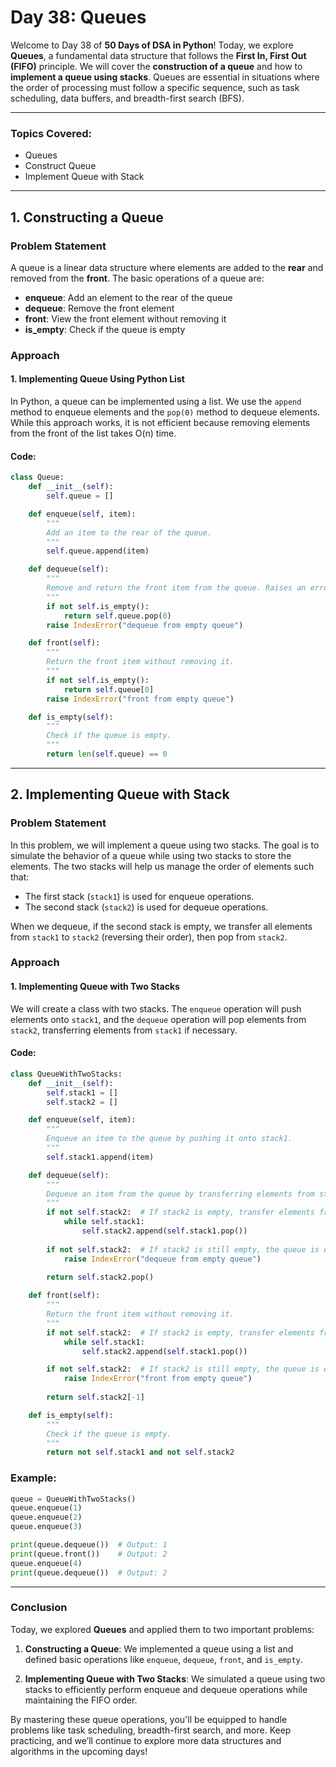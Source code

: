 # **Day 38: Queues**

Welcome to Day 38 of **50 Days of DSA in Python**! Today, we explore **Queues**, a fundamental data structure that follows the **First In, First Out (FIFO)** principle. We will cover the **construction of a queue** and how to **implement a queue using stacks**. Queues are essential in situations where the order of processing must follow a specific sequence, such as task scheduling, data buffers, and breadth-first search (BFS).

---

### **Topics Covered:**
- Queues  
- Construct Queue  
- Implement Queue with Stack  

---

## **1. Constructing a Queue**

### **Problem Statement**  
A queue is a linear data structure where elements are added to the **rear** and removed from the **front**. The basic operations of a queue are:
- **enqueue**: Add an element to the rear of the queue
- **dequeue**: Remove the front element
- **front**: View the front element without removing it
- **is_empty**: Check if the queue is empty

### **Approach**

#### **1. Implementing Queue Using Python List**

In Python, a queue can be implemented using a list. We use the `append` method to enqueue elements and the `pop(0)` method to dequeue elements. While this approach works, it is not efficient because removing elements from the front of the list takes O(n) time.

#### **Code:**
```python
class Queue:
    def __init__(self):
        self.queue = []

    def enqueue(self, item):
        """
        Add an item to the rear of the queue.
        """
        self.queue.append(item)

    def dequeue(self):
        """
        Remove and return the front item from the queue. Raises an error if the queue is empty.
        """
        if not self.is_empty():
            return self.queue.pop(0)
        raise IndexError("dequeue from empty queue")

    def front(self):
        """
        Return the front item without removing it.
        """
        if not self.is_empty():
            return self.queue[0]
        raise IndexError("front from empty queue")

    def is_empty(self):
        """
        Check if the queue is empty.
        """
        return len(self.queue) == 0
```

---

## **2. Implementing Queue with Stack**

### **Problem Statement**  
In this problem, we will implement a queue using two stacks. The goal is to simulate the behavior of a queue while using two stacks to store the elements. The two stacks will help us manage the order of elements such that:
- The first stack (`stack1`) is used for enqueue operations.
- The second stack (`stack2`) is used for dequeue operations.

When we dequeue, if the second stack is empty, we transfer all elements from `stack1` to `stack2` (reversing their order), then pop from `stack2`.

### **Approach**

#### **1. Implementing Queue with Two Stacks**

We will create a class with two stacks. The `enqueue` operation will push elements onto `stack1`, and the `dequeue` operation will pop elements from `stack2`, transferring elements from `stack1` if necessary.

#### **Code:**
```python
class QueueWithTwoStacks:
    def __init__(self):
        self.stack1 = []
        self.stack2 = []

    def enqueue(self, item):
        """
        Enqueue an item to the queue by pushing it onto stack1.
        """
        self.stack1.append(item)

    def dequeue(self):
        """
        Dequeue an item from the queue by transferring elements from stack1 to stack2, if necessary.
        """
        if not self.stack2:  # If stack2 is empty, transfer elements from stack1 to stack2
            while self.stack1:
                self.stack2.append(self.stack1.pop())
        
        if not self.stack2:  # If stack2 is still empty, the queue is empty
            raise IndexError("dequeue from empty queue")
        
        return self.stack2.pop()

    def front(self):
        """
        Return the front item without removing it.
        """
        if not self.stack2:  # If stack2 is empty, transfer elements from stack1 to stack2
            while self.stack1:
                self.stack2.append(self.stack1.pop())

        if not self.stack2:  # If stack2 is still empty, the queue is empty
            raise IndexError("front from empty queue")
        
        return self.stack2[-1]

    def is_empty(self):
        """
        Check if the queue is empty.
        """
        return not self.stack1 and not self.stack2
```

### **Example:**

```python
queue = QueueWithTwoStacks()
queue.enqueue(1)
queue.enqueue(2)
queue.enqueue(3)

print(queue.dequeue())  # Output: 1
print(queue.front())    # Output: 2
queue.enqueue(4)
print(queue.dequeue())  # Output: 2
```

---

### **Conclusion**

Today, we explored **Queues** and applied them to two important problems:

1. **Constructing a Queue**: We implemented a queue using a list and defined basic operations like `enqueue`, `dequeue`, `front`, and `is_empty`.
   
2. **Implementing Queue with Two Stacks**: We simulated a queue using two stacks to efficiently perform enqueue and dequeue operations while maintaining the FIFO order.

By mastering these queue operations, you'll be equipped to handle problems like task scheduling, breadth-first search, and more. Keep practicing, and we’ll continue to explore more data structures and algorithms in the upcoming days!
